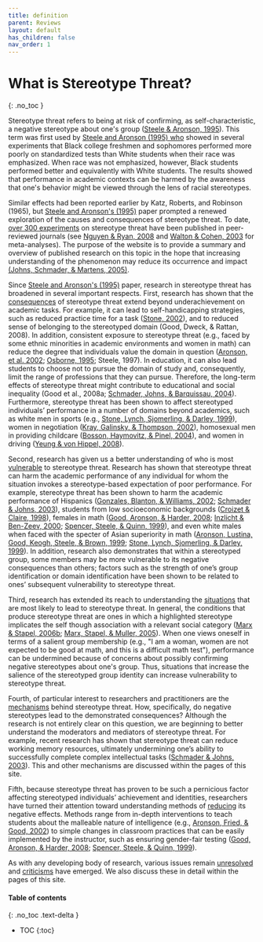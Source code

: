 ```yaml
---
title: definition
parent: Reviews
layout: default
has_children: false
nav_order: 1
---
```


# What is Stereotype Threat?
{: .no_toc }

Stereotype threat refers to being at risk of confirming, as self-characteristic, a negative stereotype about one's group ([Steele & Aronson, 1995](../../sources/steele_aronson/)). This term was first used by [Steele and Aronson (1995) who](../../sources/steele_aronson/) showed in several experiments that Black college freshmen and sophomores performed more poorly on standardized tests than White students when their race was emphasized. When race was not emphasized, however, Black students performed better and equivalently with White students. The results showed that performance in academic contexts can be harmed by the awareness that one's behavior might be viewed through the lens of racial stereotypes. 

Similar effects had been reported earlier by Katz, Roberts, and Robinson (1965), but [Steele and Aronson's (1995)](../../sources/steele_aronson/) paper prompted a renewed exploration of the causes and consequences of stereotype threat. To date, [over 300 experiments](../../sources/) on stereotype threat have been published in peer-reviewed journals (see [Nguyen & Ryan, 2008](../../sources/nguyen_ryan/) and [Walton & Cohen, 2003](../../sources/walton_cohen_2003/) for meta-analyses). The purpose of the website is to provide a summary and overview of published research on this topic in the hope that increasing understanding of the phenomenon may reduce its occurrence and impact [(Johns, Schmader, & Martens, 2005)](../../sources/johns_schmader_martens/). 

Since [Steele and Aronson's (1995)](../../sources/steele_aronson/) paper, research in stereotype threat has broadened in several important respects. First, research has shown that the [consequences](../../reviews/consequences/) of stereotype threat extend beyond underachievement on academic tasks. For example, it can lead to self-handicapping strategies, such as reduced practice time for a task ([Stone, 2002](../../sources/stone/)), and to reduced sense of belonging to the stereotyped domain (Good, Dweck, & Rattan, 2008). In addition, consistent exposure to stereotype threat (e.g., faced by some ethnic minorities in academic environments and women in math) can reduce the degree that individuals value the domain in question ([Aronson, et al. 2002](../../sources/aronson_fried_good/); [Osborne, 1995](../../sources/osborne_1995/); Steele, 1997). In education, it can also lead students to choose not to pursue the domain of study and, consequently, limit the range of professions that they can pursue. Therefore, the long-term effects of stereotype threat might contribute to educational and social inequality (Good et al., 2008a; [Schmader, Johns, & Barquissau, 2004](../../sources/schmader_johns_barquissau/)). Furthermore, stereotype threat has been shown to affect stereotyped individuals’ performance in a number of domains beyond academics, such as white men in sports (e.g., [Stone, Lynch, Sjomerling, & Darley, 1999](../../sources/stone_lynch_sjomeling_darley/)), women in negotiation ([Kray, Galinsky, & Thompson, 2002](../../sources/kray_galinsky_thompson/)), homosexual men in providing childcare ([Bosson, Haymovitz, & Pinel, 2004](../../sources/bosson_haymovitz_pinel/)), and women in driving ([Yeung & von Hippel, 2008](../../sources/yeung_vonhippel/)).

Second, research has given us a better understanding of who is most [vulnerable](../../reviews/vulnerable/) to stereotype threat. Research has shown that stereotype threat can harm the academic performance of any individual for whom the situation invokes a stereotype-based expectation of poor performance. For example, stereotype threat has been shown to harm the academic performance of Hispanics ([Gonzales, Blanton, & Williams, 2002](../../sources/gonzales_blanton_williams/); [Schmader & Johns, 2003](../../sources/schmader_johns/)), students from low socioeconomic backgrounds ([Croizet & Claire, 1998](../../sources/croizet_claire/)), females in math ([Good, Aronson, & Harder, 2008](../../sources/good_aronson_harder/); [Inzlicht & Ben-Zeev, 2000](../../sources/inzlicht_ben-zeev/); [Spencer, Steele, & Quinn, 1999](../../sources/spencer_steele_quinn/)), and even white males when faced with the specter of Asian superiority in math ([Aronson, Lustina, Good, Keogh, Steele, & Brown, 1999](../../sources/aronson_lustina_good_keough_steele_brown/); [Stone, Lynch, Sjomerling, & Darley, 1999](../../sources/stone_lynch_sjomeling_darley/)). In addition, research also demonstrates that within a stereotyped group, some members may be more vulnerable to its negative consequences than others; factors such as the strength of one’s group identification or domain identification have been shown to be related to ones’ subsequent vulnerability to stereotype threat.

Third, research has extended its reach to understanding the [situations](../../reviews/situations/) that are most likely to lead to stereotype threat. In general, the conditions that produce stereotype threat are ones in which a highlighted stereotype implicates the self though association with a relevant social category ([Marx & Stapel, 2006b](../../sources/marx_stapel_2006b/); [Marx, Stapel, & Muller, 2005](../../sources/marx_stapel_muller/)). When one views oneself in terms of a salient group membership (e.g., "I am a woman, women are not expected to be good at math, and this is a difficult math test"), performance can be undermined because of concerns about possibly confirming negative stereotypes about one's group. Thus, situations that increase the salience of the stereotyped group identity can increase vulnerability to stereotype threat. 

Fourth, of particular interest to researchers and practitioners are the [mechanisms](../../reviews/mechanisms/) behind stereotype threat. How, specifically, do negative stereotypes lead to the demonstrated consequences? Although the research is not entirely clear on this question, we are beginning to better understand the moderators and mediators of stereotype threat. For example, recent research has shown that stereotype threat can reduce working memory resources, ultimately undermining one’s ability to successfully complete complex intellectual tasks ([Schmader & Johns, 2003](../../sources/schmader_johns/)). This and other mechanisms are discussed within the pages of this site. 

Fifth, because stereotype threat has proven to be such a pernicious factor affecting stereotyped individuals’ achievement and identities, researchers have turned their attention toward understanding methods of [reducing](../../reviews/reduce/) its negative effects. Methods range from in-depth interventions to teach students about the malleable nature of intelligence (e.g., [Aronson, Fried, & Good, 2002](../../sources/aronson_fried_good/)) to simple changes in classroom practices that can be easily implemented by the instructor, such as ensuring gender-fair testing ([Good, Aronson, & Harder, 2008](../../sources/good_aronson_harder/); [Spencer, Steele, & Quinn, 1999](../../sources/spencer_steele_quinn/)). 

As with any developing body of research, various issues remain [unresolved](../../reviews/unresolved/) and [criticisms](../../reviews/criticisms/) have emerged. We also discuss these in detail within the pages of this site. 

#### Table of contents
{: .no_toc .text-delta }

- TOC
{:toc}

